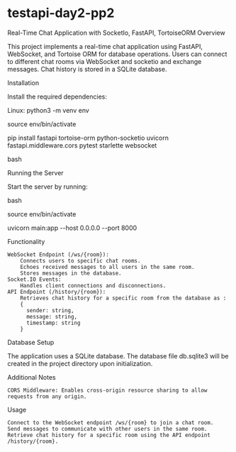 # testapi-day2-pp2
Real-Time Chat Application with SocketIo, FastAPI, TortoiseORM
Overview

This project implements a real-time chat application using FastAPI, WebSocket, and Tortoise ORM for database operations. Users can connect to different chat rooms via WebSocket and socketio and exchange messages. Chat history is stored in a SQLite database.

Installation

Install the required dependencies:

Linux: python3 -m venv env

source env/bin/activate

pip install fastapi tortoise-orm python-socketio uvicorn fastapi.middleware.cors pytest starlette websocket

bash

Running the Server

Start the server by running:

bash

source env/bin/activate

uvicorn main:app --host 0.0.0.0 --port 8000

Functionality

    WebSocket Endpoint (/ws/{room}):
        Connects users to specific chat rooms.
        Echoes received messages to all users in the same room.
        Stores messages in the database.
    Socket.IO Events:
        Handles client connections and disconnections.
    API Endpoint (/history/{room}):
        Retrieves chat history for a specific room from the database as : 
        {
          sender: string, 
          message: string,
          timestamp: string
        }

Database Setup

The application uses a SQLite database. The database file db.sqlite3 will be created in the project directory upon initialization.

Additional Notes

    CORS Middleware: Enables cross-origin resource sharing to allow requests from any origin.

Usage

    Connect to the WebSocket endpoint /ws/{room} to join a chat room.
    Send messages to communicate with other users in the same room.
    Retrieve chat history for a specific room using the API endpoint /history/{room}.
